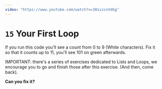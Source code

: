 ```yaml
---
video: "https://www.youtube.com/watch?v=30sizcnVdGg"
---
```


# `15` Your First Loop

If you run this code you'll see a count from 0 to 9 (White characters).  Fix it so that it counts up to 11, you'll see 101 on green afterwards.

IMPORTANT: there's a series of exercises dedicated to Lists and Loops, we encourage you to go and finish those after this exercise. (And then, come back).

**Can you fix it?**
